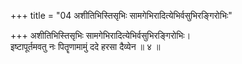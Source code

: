 +++
title = "04 अशीतिभिस्तिसृभिः सामगेभिरादित्येभिर्वसुभिरङ्गिरोभिः"

+++
अशीतिभिस्तिसृभिः सामगेभिरादित्येभिर्वसुभिरङ्गिरोभिः।  
इष्टापूर्तमवतु नः पितॄणामामुं ददे हरसा दैव्येन ॥ ४ ॥